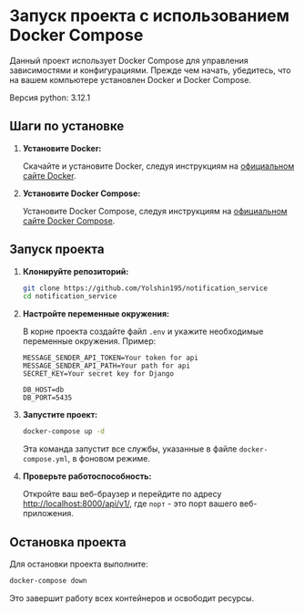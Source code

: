 # Запуск проекта с использованием Docker Compose

Данный проект использует Docker Compose для управления зависимостями и конфигурациями. Прежде чем начать, убедитесь, что
на вашем компьютере установлен Docker и Docker Compose.

Версия python: 3.12.1

## Шаги по установке

1. **Установите Docker:**

   Скачайте и установите Docker, следуя инструкциям на [официальном сайте Docker](https://docs.docker.com/get-docker/).

2. **Установите Docker Compose:**

   Установите Docker Compose, следуя инструкциям
   на [официальном сайте Docker Compose](https://docs.docker.com/compose/install/).

## Запуск проекта

1. **Клонируйте репозиторий:**

   ```bash
   git clone https://github.com/Yolshin195/notification_service
   cd notification_service
   ```

2. **Настройте переменные окружения:**

   В корне проекта создайте файл `.env` и укажите необходимые переменные окружения. Пример:

   ```env
   MESSAGE_SENDER_API_TOKEN=Your token for api
   MESSAGE_SENDER_API_PATH=Your path for api
   SECRET_KEY=Your secret key for Django
   
   DB_HOST=db
   DB_PORT=5435
   ```

3. **Запустите проект:**

   ```bash
   docker-compose up -d
   ```

   Эта команда запустит все службы, указанные в файле `docker-compose.yml`, в фоновом режиме.

4. **Проверьте работоспособность:**

   Откройте ваш веб-браузер и перейдите по адресу [http://localhost:8000/api/v1/](http://localhost:8000/api/v1/), где `порт` - это порт
   вашего веб-приложения.

## Остановка проекта

Для остановки проекта выполните:

```bash
docker-compose down
```

Это завершит работу всех контейнеров и освободит ресурсы.
